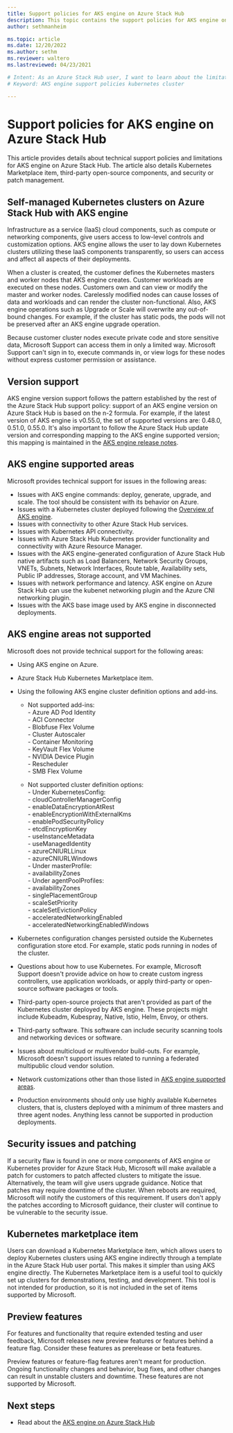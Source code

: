 ```yaml
---
title: Support policies for AKS engine on Azure Stack Hub  
description: This topic contains the support policies for AKS engine on Azure Stack Hub.
author: sethmanheim

ms.topic: article
ms.date: 12/20/2022
ms.author: sethm
ms.reviewer: waltero
ms.lastreviewed: 04/23/2021

# Intent: As an Azure Stack Hub user, I want to learn about the limitations of AKS engine on Azure Stack Hub.
# Keyword: AKS engine support policies kubernetes cluster

---
```



# Support policies for AKS engine on Azure Stack Hub

This article provides details about technical support policies and limitations for AKS engine on Azure Stack Hub. The article also details Kubernetes Marketplace item, third-party open-source components, and security or patch management.

## Self-managed Kubernetes clusters on Azure Stack Hub with AKS engine

Infrastructure as a service (IaaS) cloud components, such as compute or networking components, give users access to low-level controls and customization options. AKS engine allows the user to lay down Kubernetes clusters utilizing these IaaS components transparently, so users can access and affect all aspects of their deployments.

When a cluster is created, the customer defines the Kubernetes masters and worker nodes that AKS engine creates. Customer workloads are executed on these nodes. Customers own and can view or modify the master and worker nodes. Carelessly modified nodes can cause losses of data and workloads and can render the cluster non-functional. Also, AKS engine operations such as Upgrade or Scale will overwrite any out-of-bound changes. For example, if the cluster has static pods, the pods will not be preserved after an AKS engine upgrade operation.

Because customer cluster nodes execute private code and store sensitive data, Microsoft Support can access them in only a limited way. Microsoft Support can't sign in to, execute commands in, or view logs for these nodes without express customer permission or assistance.

## Version support

AKS engine version support follows the pattern established by the rest of the Azure Stack Hub support policy: support of an AKS engine version on Azure Stack Hub is based on the n-2 formula. For example, if the latest version of AKS engine is v0.55.0, the set of supported versions are: 0.48.0, 0.51.0, 0.55.0. It's also important to follow the Azure Stack Hub update version and corresponding mapping to the AKS engine supported version; this mapping is maintained in the [AKS engine release notes](kubernetes-aks-engine-release-notes.md#aks-engine-and-azure-stack-version-mapping).

## AKS engine supported areas

Microsoft provides technical support for issues in the following areas:

-  Issues with AKS engine commands: deploy, generate, upgrade, and scale. The tool should be consistent with its behavior on Azure.
-  Issues with a Kubernetes cluster deployed following the [Overview of AKS engine](azure-stack-kubernetes-aks-engine-overview.md).
-  Issues with connectivity to other Azure Stack Hub services.
-  Issues with Kubernetes API connectivity.
-  Issues with Azure Stack Hub Kubernetes provider functionality and connectivity with Azure Resource Manager.
-  Issues with the AKS engine-generated configuration of Azure Stack Hub native artifacts such as Load Balancers, Network Security Groups, VNETs, Subnets, Network Interfaces, Route table, Availability sets, Public IP addresses, Storage account, and VM Machines.
-  Issues with network performance and latency. ASK engine on Azure Stack Hub can use the kubenet networking plugin and the Azure CNI networking plugin.
-  Issues with the AKS base image used by AKS engine in disconnected deployments.

## AKS engine areas not supported

Microsoft does not provide technical support for the following areas:

-  Using AKS engine on Azure.
-  Azure Stack Hub Kubernetes Marketplace item.
-  Using the following AKS engine cluster definition options and add-ins.
    -  Not supported add-ins:  
            -  Azure AD Pod Identity  
            -  ACI Connector  
            -  Blobfuse Flex Volume  
            -  Cluster Autoscaler  
            -  Container Monitoring  
            -  KeyVault Flex Volume  
            -  NVIDIA Device Plugin  
            -  Rescheduler  
            -  SMB Flex Volume  
        
    -  Not supported cluster definition options:  
            -  Under KubernetesConfig:  
                    -  cloudControllerManagerConfig  
                    -  enableDataEncryptionAtRest  
                    -  enableEncryptionWithExternalKms  
                    -  enablePodSecurityPolicy  
                    -  etcdEncryptionKey  
                    -  useInstanceMetadata  
                    -  useManagedIdentity  
                    -  azureCNIURLLinux  
                    -  azureCNIURLWindows  
            -  Under masterProfile:  
                    -  availabilityZones  
            -  Under agentPoolProfiles:  
                    -  availabilityZones  
                    -  singlePlacementGroup  
                    -  scaleSetPriority  
                    -  scaleSetEvictionPolicy  
                    -  acceleratedNetworkingEnabled  
                    -  acceleratedNetworkingEnabledWindows

-  Kubernetes configuration changes persisted outside the Kubernetes configuration store etcd. For example, static pods running in nodes of the cluster.
-  Questions about how to use Kubernetes. For example, Microsoft Support doesn't provide advice on how to create custom ingress controllers, use application workloads, or apply third-party or open-source software packages or tools.
-  Third-party open-source projects that aren't provided as part of the Kubernetes cluster deployed by AKS engine. These projects might include Kubeadm, Kubespray, Native, Istio, Helm, Envoy, or others.
-  Third-party software. This software can include security scanning tools and networking devices or software.
-  Issues about multicloud or multivendor build-outs. For example, Microsoft doesn't support issues related to running a federated multipublic cloud vendor solution.
-  Network customizations other than those listed in [AKS engine supported areas](#aks-engine-supported-areas).
-  Production environments should only use highly available Kubernetes clusters, that is, clusters deployed with a minimum of three masters and three agent nodes. Anything less cannot be supported in production deployments.

##  Security issues and patching

If a security flaw is found in one or more components of AKS engine or Kubernetes provider for Azure Stack Hub, Microsoft will make available a patch for customers to patch affected clusters to mitigate the issue. Alternatively, the team will give users upgrade guidance. Notice that patches may require downtime of the cluster. When reboots are required, Microsoft will notify the customers of this requirement. If users don't apply the patches according to Microsoft guidance, their cluster will continue to be vulnerable to the security issue.

## Kubernetes marketplace item

Users can download a Kubernetes Marketplace item, which allows users to deploy Kubernetes clusters using AKS engine indirectly through a template in the Azure Stack Hub user portal. This makes it simpler than using AKS engine directly. The Kubernetes Marketplace item is a useful tool to quickly set up clusters for demonstrations, testing, and development. This tool is not intended for production, so it is not included in the set of items supported by Microsoft.

## Preview features

For features and functionality that require extended testing and user feedback, Microsoft releases new preview features or features behind a feature flag. Consider these features as prerelease or beta features.

Preview features or feature-flag features aren't meant for production. Ongoing functionality changes and behavior, bug fixes, and other changes can result in unstable clusters and downtime. These features are not supported by Microsoft.

## Next steps

- Read about the [AKS engine on Azure Stack Hub](azure-stack-kubernetes-aks-engine-overview.md)